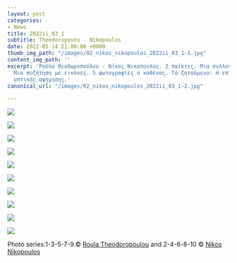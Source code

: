 ```yaml
---
layout: post
categories:
- News
title: 2022ii_03_1
subtitle: Τheodoropouou - Νikopoulos
date: 2022-05-14 21:00:00 +0000
thumb_img_path: "/images/02_nikos_nikopoulos_2022ii_03_1-1.jpg"
content_img_path: ''
excerpt: 'Ρούλα Θεοδωροπούλου - Νίκος Νικόπουλος. 2 παίκτες. Μια συλλογική ανάπτυξη.
  Μια συζήτηση με εικόνες. 5 φωτογραφίες ο καθένας. Το ζητούμενο: Η επίτευξη μιας
  οπτικής αφήγησης.'
canonical_url: "/images/02_nikos_nikopoulos_2022ii_03_1-2.jpg"

---
```

![](/images/01_theodoropoulour_2022ii_03_1-jpg_.jpg)

![](/images/02_nikos_nikopoulos_2022ii_03_1.jpg)

![](/images/03_theodoropoulour_2022ii_03_1jpg.jpg)

![](/images/04_nikos_nikopoulos2022ii_03_1.jpg)

![](/images/05_theodoropoulour_2022ii_03_1jpg.jpg)

![](/images/06_nikos_nikopoulos2022ii_03_1.jpg)

![](/images/07_theodoropoulour_2022ii_03_1.png)

![](/images/08_nikos_nikopoulos2022ii_03_1.jpg)

![](/images/09_theodoropoulour_2022ii_03_1.JPG)

![](/images/10_nikos_nikopoulos2022ii_03_1.jpg)

Photo series:1-3-5-7-9.© <a href="https://www.facebook.com/profile.php?id=100005535588863" target="blank"> Roula Theodoropoulou</a>  and  2-4-6-8-10  © <a href="https://www.facebook.com/nnikopoulos1" target="blank"> Nikos Nikopoulos</a>